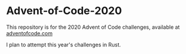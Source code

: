 # Advent-of-Code-2020

This repository is for the 2020 Advent of Code challenges, available at [adventofcode.com](https://adventofcode.com/) 

I plan to attempt this year's challenges in Rust.